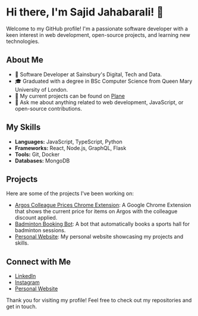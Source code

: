 # Hi there, I'm Sajid Jahabarali! 👋

Welcome to my GitHub profile! I'm a passionate software developer with a keen interest in web development, open-source projects, and learning new technologies.

## About Me

- 💼 Software Developer at Sainsbury's Digital, Tech and Data.
- 🎓 Graduated with a degree in BSc Computer Science from Queen Mary University of London.
- 🔭 My current projects can be found on [Plane](https://app.plane.so/sajidjahabarali/projects/)
- 💬 Ask me about anything related to web development, JavaScript, or open-source contributions.

## My Skills

- **Languages:** JavaScript, TypeScript, Python
- **Frameworks:** React, Node.js, GraphQL, Flask
- **Tools:** Git, Docker
- **Databases:** MongoDB

## Projects

Here are some of the projects I've been working on:

- [Argos Colleague Prices Chrome Extension](https://github.com/sajidjahabarali/ArgosColleaguePrices): A Google Chrome Extension that shows the current price for items on Argos with the colleague discount applied.
- [Badminton Booking Bot](https://github.com/sajidjahabarali/BadmintonBookingBot): A bot that automatically books a sports hall for badminton sessions.
- [Personal Website](https://github.com/sajidjahabarali/sajidjahabarali.github.io): My personal website showcasing my projects and skills.

## Connect with Me

- [LinkedIn](https://www.linkedin.com/in/sajidjahabarali/)
- [Instagram](https://www.instagram.com/sajidjahabarali/)
- [Personal Website](https://sajidjahabarali.github.io/)

Thank you for visiting my profile! Feel free to check out my repositories and get in touch.

